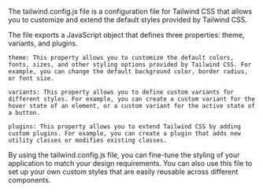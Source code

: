 The tailwind.config.js file is a configuration file for Tailwind CSS that allows you to customize and extend the default styles provided by Tailwind CSS.

The file exports a JavaScript object that defines three properties: theme, variants, and plugins.

    theme: This property allows you to customize the default colors, fonts, sizes, and other styling options provided by Tailwind CSS. For example, you can change the default background color, border radius, or font size.

    variants: This property allows you to define custom variants for different styles. For example, you can create a custom variant for the hover state of an element, or a custom variant for the active state of a button.

    plugins: This property allows you to extend Tailwind CSS by adding custom plugins. For example, you can create a plugin that adds new utility classes or modifies existing classes.

By using the tailwind.config.js file, you can fine-tune the styling of your application to match your design requirements. You can also use this file to set up your own custom styles that are easily reusable across different components.
